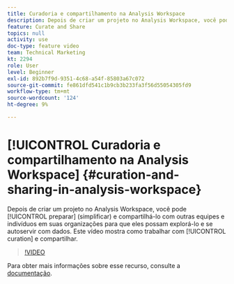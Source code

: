 ```yaml
---
title: Curadoria e compartilhamento na Analysis Workspace
description: Depois de criar um projeto no Analysis Workspace, você pode prepará-lo (simplificar) e compartilhá-lo com outras equipes e indivíduos em suas organizações para que eles possam explorá-lo e se autoservir com dados. Este vídeo mostra como trabalhar com curadoria e compartilhamento.
feature: Curate and Share
topics: null
activity: use
doc-type: feature video
team: Technical Marketing
kt: 2294
role: User
level: Beginner
exl-id: 892b7f9d-9351-4c68-a54f-85803a67c072
source-git-commit: fe861dfd541c1b9cb3b233fa3f56d55054305fd9
workflow-type: tm+mt
source-wordcount: '124'
ht-degree: 9%

---
```


# [!UICONTROL Curadoria e compartilhamento na Analysis Workspace] {#curation-and-sharing-in-analysis-workspace}

Depois de criar um projeto no Analysis Workspace, você pode [!UICONTROL preparar] (simplificar) e compartilhá-lo com outras equipes e indivíduos em suas organizações para que eles possam explorá-lo e se autoservir com dados. Este vídeo mostra como trabalhar com [!UICONTROL curation] e compartilhar.

>[!VIDEO](https://video.tv.adobe.com/v/24711/?quality=12)

Para obter mais informações sobre esse recurso, consulte a [documentação](https://experienceleague.adobe.com/docs/analytics/analyze/analysis-workspace/curate-share/curate.html?lang=en).
